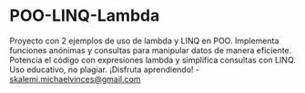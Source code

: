 # POO-LINQ-Lambda
Proyecto con 2 ejemplos de uso de lambda y LINQ en POO. Implementa funciones anónimas y consultas para manipular datos de manera eficiente. Potencia el código con expresiones lambda y simplifica consultas con LINQ. Uso educativo, no plagiar. ¡Disfruta aprendiendo! - skalemi.michaelvinces@gmail.com
